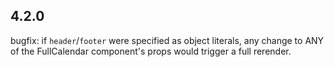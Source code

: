 
4.2.0
-----
bugfix: if `header`/`footer` were specified as object literals,
any change to ANY of the FullCalendar component's props would trigger
a full rerender.
